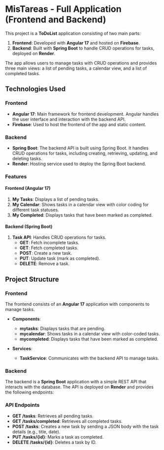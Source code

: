 # MisTareas - Full Application (Frontend and Backend)

This project is a **ToDoList** application consisting of two main parts:

1. **Frontend**: Developed with **Angular 17** and hosted on **Firebase**.
2. **Backend**: Built with **Spring Boot** to handle CRUD operations for tasks, deployed on **Render**.

The app allows users to manage tasks with CRUD operations and provides three main views: a list of pending tasks, a calendar view, and a list of completed tasks.

## Technologies Used

### Frontend

- **Angular 17**: Main framework for frontend development. Angular handles the user interface and interaction with the backend API.
- **Firebase**: Used to host the frontend of the app and static content.

### Backend

- **Spring Boot**: The backend API is built using Spring Boot. It handles CRUD operations for tasks, including creating, retrieving, updating, and deleting tasks.
- **Render**: Hosting service used to deploy the Spring Boot backend.
  
### Features

#### Frontend (Angular 17)

1. **My Tasks**: Displays a list of pending tasks.
2. **My Calendar**: Shows tasks in a calendar view with color coding for different task statuses.
3. **My Completed**: Displays tasks that have been marked as completed.

#### Backend (Spring Boot)

1. **Task API**: Handles CRUD operations for tasks.
    - **GET**: Fetch incomplete tasks.
    - **GET**: Fetch completed tasks.
    - **POST**: Create a new task.
    - **PUT**: Update task (mark as completed).
    - **DELETE**: Remove a task.

## Project Structure

### Frontend

The frontend consists of an **Angular 17** application with components to manage tasks.

- **Components**:
  - **mytasks**: Displays tasks that are pending.
  - **mycalendar**: Shows tasks in a calendar view with color-coded tasks.
  - **mycompleted**: Displays tasks that have been marked as completed.

- **Services**:
  - **TaskService**: Communicates with the backend API to manage tasks.

### Backend

The backend is a **Spring Boot** application with a simple REST API that interacts with the database. The API is deployed on **Render** and provides the following endpoints:

### API Endpoints

- **GET /tasks**: Retrieves all pending tasks.
- **GET /tasks/completed**: Retrieves all completed tasks.
- **POST /tasks**: Creates a new task by sending a JSON body with the task details (e.g., title, date).
- **PUT /tasks/{id}**: Marks a task as completed.
- **DELETE /tasks/{id}**: Deletes a task by ID.